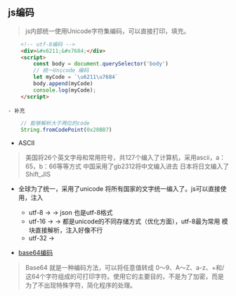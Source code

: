 ## js编码
> js内部统一使用Unicode字符集编码，可以直接打印，填充。
``` html
    <!-- utf-8编码 -->
    <div>&#x6211;&#x7684;</div>
    <script>
        const body = document.querySelector('body')
        // 统一Unicode 编码
        let myCode = `\u6211\u7684`
        body.append(myCode)
        console.log(myCode);
    </script>
```
    - 补充
``` js
    // 能够解析大于两位的code
    String.fromCodePoint(0x20BB7)

```

+ ASCII
> 美国将26个英文字母和常用符号，共127个编入了计算机，采用ascii，a：65，b：66等等方式
> 中国采用了gb2312将中文编入进去
> 日本将日文编入了Shift_JIS

+ 全球为了统一，采用了unicode 将所有国家的文字统一编入了。js可以直接使用，注入
    - utf-8   ->            -> json 也是utf-8格式
    - utf-16  ->    -> 都是unicode的不同存储方式（优化方面），utf-8最为常用 模块直接解析，注入好像不行
    - utf-32  -> 

+ [base64编码](https://wangdoc.com/javascript/types/string.html#base64-%E8%BD%AC%E7%A0%81)
> Base64 就是一种编码方法，可以将任意值转成 0～9、A～Z、a-z、+和/这64个字符组成的可打印字符。使用它的主要目的，不是为了加密，而是为了不出现特殊字符，简化程序的处理。